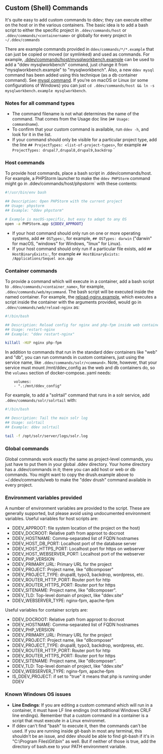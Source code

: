 ## Custom (Shell) Commands

It's quite easy to add custom commands to ddev; they can execute either on the host or in the various containers. The basic idea is to add a bash script to either the specific project in `.ddev/commands/host` or `.ddev/commands/<containername>` or globally for every project in `~/.ddev/commands`

There are example commands provided in `ddev/commands/*/*.example` that can just be copied or moved (or symlinked) and used as commands. For example, [.ddev/commands/host/mysqlworkbench.example](https://github.com/drud/ddev/blob/master/cmd/ddev/cmd/dotddev_assets/commands/host/mysqlworkbench.example) can be used to add a "ddev mysqlworkbench" command, just change it from "mysqlworkbench.example" to "mysqlworkbench". Also, a new `ddev mysql` command has been added using this technique (as a db container command). See [mysql command](https://github.com/drud/ddev/blob/master/cmd/ddev/cmd/dotddev_assets/commands/db/mysql). If you're on macOS or Linux (or some configurations of Windows) you can just `cd .ddev/commands/host && ln -s mysqlworkbench.example mysqlworkbench`.

### Notes for all command types

* The command filename is not what determines the name of the command.  That comes from the Usage doc line (`## Usage: commandname`).
* To confirm that your custom command is available, run `ddev -h`, and look for it in the list.
* If your command should only be visible for a particular project type, add the line `## ProjectTypes: <list-of-project-types>`, for example `## ProjectTypes: drupal7,drupal8,drupal9,backdrop`
`

### Host commands

To provide host commands, place a bash script in .ddev/commands/host. For example, a PHPStorm launcher to make the `ddev PHPStorm` command might go in .ddev/commands/host/phpstorm` with these contents:

```bash
#!/usr/bin/env bash

## Description: Open PHPStorm with the current project
## Usage: phpstorm
## Example: "ddev phpstorm"

# Example is macOS-specific, but easy to adapt to any OS
open -a PHPStorm.app ${DDEV_APPROOT}
```

* If your host command should only run on one or more operating systems, add `## OSTypes:`, for example, `## OSTypes: darwin` ("darwin" for macOS, "windows" for Windows, "linux" for Linux).
* If your host command should only run if a particular file exists, add `## HostBinaryExists:`, for example `## HostBinaryExists: /Applications/Sequel ace.app`

### Container commands

To provide a command which will execute in a container, add a bash script to `.ddev/commands/<container_name>`, for example, `.ddev/commands/web/mycommand`. The bash script will be executed inside the named container. For example, the [reload-nginx.example](https://github.com/drud/ddev/blob/master/cmd/ddev/cmd/dotddev_assets/commands/web/reload-nginx.example), which executes a script inside the container with the arguments provided, would go in `.ddev/commands/web/reload-nginx` as:

```bash
#!/bin/bash

## Description: Reload config for nginx and php-fpm inside web container
## Usage: restart-nginx
## Example: "ddev restart-nginx"

killall -HUP nginx php-fpm
```

In addition to commands that run in the standard ddev containers like "web" and "db", you can run commands in custom containers, just using the service name, like `.ddev/commands/solr/<command>`. Note, however, that your service must mount /mnt/ddev_config as the web and db containers do, so the `volumes` section of docker-compose.<servicename>.yaml needs:

```
    volumes:
    - ".:/mnt/ddev_config"
```

For example, to add a "solrtail" command that runs in a solr service, add `.ddev/commands/solr/solrtail` with:

```bash
#!/bin/bash

## Description: Tail the main solr log
## Usage: solrtail
## Example: ddev solrtail

tail -f /opt/solr/server/logs/solr.log

```

### Global commands

Global commands work exactly the same as project-level commands, you just have to put them in your global .ddev directory. Your home directory has a .ddev/commands in it; there you can add host or web or db commands. You might want to copy the drush.example above to ~/.ddev/commands/web to make the "ddev drush" command available in every project.

### Environment variables provided

A number of environment variables are provided to the script. These are generally supported, but please avoid using undocumented environment variables. Useful variables for host scripts are:

* DDEV_APPROOT: file system location of the project on the host)
* DDEV_DOCROOT: Relative path from approot to docroot
* DDEV_HOSTNAME: Comma-separated list of FQDN hostnames
* DDEV_HOST_DB_PORT: Localhost port of the database server
* DDEV_HOST_HTTPS_PORT: Localhost port for https on webserver
* DDEV_HOST_WEBSERVER_PORT: Localhost port of the webserver
* DDEV_PHP_VERSION
* DDEV_PRIMARY_URL: Primary URL for the project
* DDEV_PROJECT: Project name, like "d8composer"
* DDEV_PROJECT_TYPE: drupal8, typo3, backdrop, wordpress, etc.
* DDEV_ROUTER_HTTP_PORT: Router port for http
* DDEV_ROUTER_HTTPS_PORT: Router port for https
* DDEV_SITENAME: Project name, like "d8composer".
* DDEV_TLD: Top-level domain of project, like "ddev.site"
* DDEV_WEBSERVER_TYPE: nginx-fpm, apache-fpm

Useful variables for container scripts are:

* DDEV_DOCROOT: Relative path from approot to docroot
* DDEV_HOSTNAME: Comma-separated list of FQDN hostnames
* DDEV_PHP_VERSION
* DDEV_PRIMARY_URL: Primary URL for the project
* DDEV_PROJECT: Project name, like "d8composer"
* DDEV_PROJECT_TYPE: drupal8, typo3, backdrop, wordpress, etc.
* DDEV_ROUTER_HTTP_PORT: Router port for http
* DDEV_ROUTER_HTTPS_PORT: Router port for https
* DDEV_SITENAME: Project name, like "d8composer".
* DDEV_TLD: Top-level domain of project, like "ddev.site"
* DDEV_WEBSERVER_TYPE: nginx-fpm, apache-fpm
* IS_DDEV_PROJECT: if set to "true" it means that php is running under DDEV

### Known Windows OS issues

* **Line Endings**: If you are editing a custom command which will run in a container, it must have LF line endings (not traditional Windows CRLF line endings). Remember that a custom command in a container is a script that must execute in a Linux environmet.
* If ddev can't find "bash" to execute it, then the commands can't be used. If you are running inside git-bash in most any terminal, this shouldn't be an issue, and ddev should be able to find git-bash if it's in "C:\Program Files\Git\bin" as well. But if neither of those is true, add the directory of bash.exe to your PATH environment variable.
